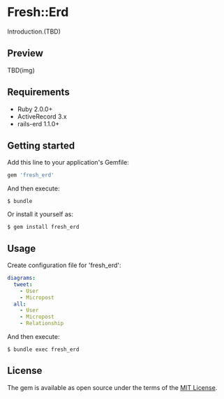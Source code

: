 # Fresh::Erd

Introduction.(TBD)

## Preview

TBD(img)

## Requirements

- Ruby 2.0.0+
- ActiveRecord 3.x
- rails-erd 1.1.0+


## Getting started

Add this line to your application's Gemfile:

```ruby
gem 'fresh_erd'
```

And then execute:

    $ bundle

Or install it yourself as:

    $ gem install fresh_erd

## Usage

Create configuration file for 'fresh_erd':

```yml
diagrams:
  tweet:
    - User
    - Micropost
  all:
    - User
    - Micropost
    - Relationship
```

And then execute:

    $ bundle exec fresh_erd


## License

The gem is available as open source under the terms of the [MIT License](http://opensource.org/licenses/MIT).
